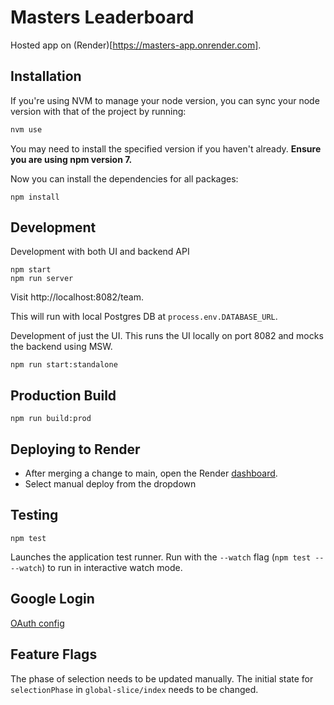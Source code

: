 # Masters Leaderboard

Hosted app on (Render)[https://masters-app.onrender.com].

## Installation

If you're using NVM to manage your node version, you can sync your node version with that of the project by running:

```sh
nvm use
```

You may need to install the specified version if you haven't already. **Ensure you are using npm version 7.**

Now you can install the dependencies for all packages:

```
npm install
```

## Development

Development with both UI and backend API

```
npm start
npm run server
```

Visit http://localhost:8082/team.

This will run with local Postgres DB at `process.env.DATABASE_URL`.

Development of just the UI. This runs the UI locally on port 8082 and mocks the backend using MSW.

```
npm run start:standalone
```

## Production Build

```
npm run build:prod
```

## Deploying to Render

- After merging a change to main, open the Render [dashboard](https://dashboard.render.com/web/srv-cev1439gp3jjsh1cej2g).
- Select manual deploy from the dropdown

## Testing

```
npm test
```

Launches the application test runner.
Run with the `--watch` flag (`npm test -- --watch`) to run in interactive watch mode.

## Google Login

[OAuth config](https://console.developers.google.com/apis/credentials/oauthclient/723926103233-g005d40jcth75hr0o09r088n2ug2cqv8.apps.googleusercontent.com?authuser=1&project=graphite-byte-156900&supportedpurview=project)

## Feature Flags

The phase of selection needs to be updated manually. The initial state for `selectionPhase` in `global-slice/index` needs to be changed.
